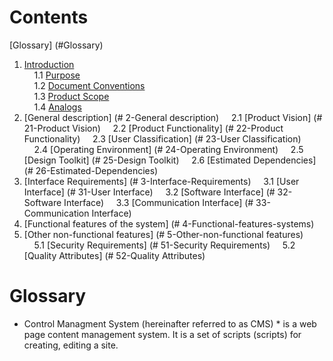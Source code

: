 # Contents
[Glossary] (#Glossary)  
1. [Introduction](#1Introduction)  
    1.1 [Purpose](#11-Purpose)  
    1.2 [Document Conventions](#12-Document-Conventions)  
    1.3 [Product Scope](#13-Product-Scope)  
    1.4 [Analogs](#14-Analogs)  
2. [General description] (# 2-General description)
    2.1 [Product Vision] (# 21-Product Vision)
    2.2 [Product Functionality] (# 22-Product Functionality)
    2.3 [User Classification] (# 23-User Classification)
    2.4 [Operating Environment] (# 24-Operating Environment)
    2.5 [Design Toolkit] (# 25-Design Toolkit)
    2.6 [Estimated Dependencies] (# 26-Estimated-Dependencies)
3. [Interface Requirements] (# 3-Interface-Requirements)
    3.1 [User Interface] (# 31-User Interface)
    3.2 [Software Interface] (# 32-Software Interface)
    3.3 [Communication Interface] (# 33-Communication Interface)
4. [Functional features of the system] (# 4-Functional-features-systems)
5. [Other non-functional features] (# 5-Other-non-functional features)
    5.1 [Security Requirements] (# 51-Security Requirements)
    5.2 [Quality Attributes] (# 52-Quality Attributes)

# Glossary
* Control Managment System (hereinafter referred to as CMS) * is a web page content management system. It is a set of scripts (scripts) for creating, editing a site.
